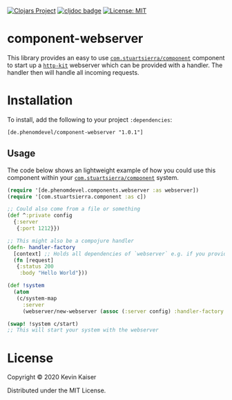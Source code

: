 [![Clojars Project](https://img.shields.io/clojars/v/de.phenomdevel/component-webserver.svg)](https://clojars.org/de.phenomdevel/component-webserver)
[![cljdoc badge](https://cljdoc.org/badge/de.phenomdevel/component-webserver)](https://cljdoc.org/d/component-webserver/component-webserver/CURRENT)
[![License: MIT](https://img.shields.io/badge/License-MIT-yellow.svg)](https://github.com/PhenomDevel/component-webserver/blob/master/LICENSE)

# component-webserver
This library provides an easy to use [`com.stuartsierra/component`](https://github.com/stuartsierra/component) component to start up a [`http-kit`](https://github.com/http-kit/http-kit) webserver which
can be provided with a handler. The handler then will handle all incoming requests.

# Installation
To install, add the following to your project `:dependencies`:
```
[de.phenomdevel/component-webserver "1.0.1"]
```

## Usage
The code below shows an lightweight example of how you could use this component within your
[`com.stuartsierra/component`](https://github.com/stuartsierra/component) system.
```clj
(require '[de.phenomdevel.components.webserver :as webserver])
(require '[com.stuartsierra.component :as c])

;; Could also come from a file or something
(def ^:private config
  {:server
   {:port 1212}})

;; This might also be a compojure handler
(defn- handler-factory
  [context] ;; Holds all dependencies of `webserver` e.g. if you provide a db-pool component
  (fn [request]
   {:status 200
    :body "Hello World"}))

(def !system
  (atom
   (c/system-map
     :server
     (webserver/new-webserver (assoc (:server config) :handler-factory handler-factory}))))

(swap! !system c/start)
;; This will start your system with the webserver

```

# License
Copyright © 2020 Kevin Kaiser

Distributed under the MIT License.
